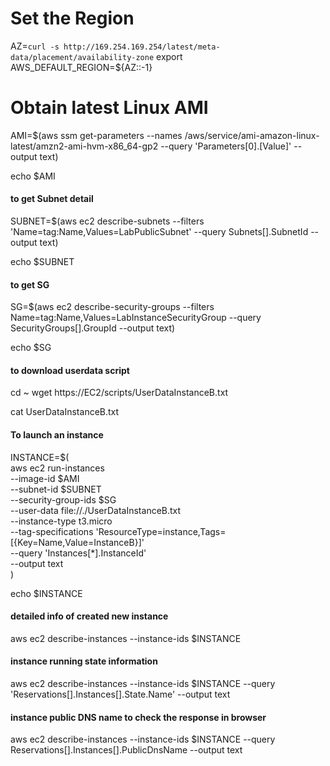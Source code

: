 # Set the Region
AZ=`curl -s http://169.254.169.254/latest/meta-data/placement/availability-zone`
export AWS_DEFAULT_REGION=${AZ::-1}

# Obtain latest Linux AMI
AMI=$(aws ssm get-parameters --names /aws/service/ami-amazon-linux-latest/amzn2-ami-hvm-x86_64-gp2 --query 'Parameters[0].[Value]' --output text)

echo $AMI

#### to get Subnet detail
SUBNET=$(aws ec2 describe-subnets --filters 'Name=tag:Name,Values=LabPublicSubnet' --query Subnets[].SubnetId --output text)

echo $SUBNET

#### to get SG
SG=$(aws ec2 describe-security-groups --filters Name=tag:Name,Values=LabInstanceSecurityGroup --query SecurityGroups[].GroupId --output text)

echo $SG

#### to download userdata script
cd ~
wget https://EC2/scripts/UserDataInstanceB.txt

cat UserDataInstanceB.txt

#### To launch an instance

INSTANCE=$(\
aws ec2 run-instances \
--image-id $AMI \
--subnet-id $SUBNET \
--security-group-ids $SG \
--user-data file://./UserDataInstanceB.txt \
--instance-type t3.micro \
--tag-specifications 'ResourceType=instance,Tags=[{Key=Name,Value=InstanceB}]' \
--query 'Instances[*].InstanceId' \
--output text \
)

echo $INSTANCE

#### detailed info of created new instance
aws ec2 describe-instances --instance-ids $INSTANCE

#### instance running state information
aws ec2 describe-instances --instance-ids $INSTANCE --query 'Reservations[].Instances[].State.Name' --output text

#### instance public DNS name to check the response in browser
aws ec2 describe-instances --instance-ids $INSTANCE --query Reservations[].Instances[].PublicDnsName --output text


